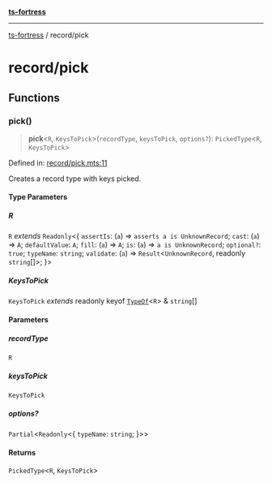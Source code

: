 [**ts-fortress**](../README.md)

---

[ts-fortress](../README.md) / record/pick

# record/pick

## Functions

### pick()

> **pick**\<`R`, `KeysToPick`\>(`recordType`, `keysToPick`, `options?`): `PickedType`\<`R`, `KeysToPick`\>

Defined in: [record/pick.mts:11](https://github.com/noshiro-pf/ts-fortress/blob/main/src/record/pick.mts#L11)

Creates a record type with keys picked.

#### Type Parameters

##### R

`R` _extends_ `Readonly`\<\{ `assertIs`: (`a`) => `asserts a is UnknownRecord`; `cast`: (`a`) => `A`; `defaultValue`: `A`; `fill`: (`a`) => `A`; `is`: (`a`) => `a is UnknownRecord`; `optional?`: `true`; `typeName`: `string`; `validate`: (`a`) => `Result`\<`UnknownRecord`, readonly `string`[]\>; \}\>

##### KeysToPick

`KeysToPick` _extends_ readonly keyof [`TypeOf`](../type.md#typeof)\<`R`\> & `string`[]

#### Parameters

##### recordType

`R`

##### keysToPick

`KeysToPick`

##### options?

`Partial`\<`Readonly`\<\{ `typeName`: `string`; \}\>\>

#### Returns

`PickedType`\<`R`, `KeysToPick`\>
